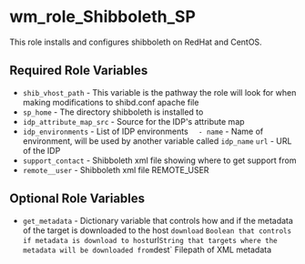 wm_role_Shibboleth_SP
=========

This role installs and configures shibboleth on RedHat and CentOS.

Required Role Variables
--------------

* `shib_vhost_path` - This variable is the pathway the role will look for when making modifications to shibd.conf apache file
* `sp_home` - The directory shibboleth is installed to
* `idp_attribute_map_src` - Source for the IDP's attribute map
* `idp_environments` - List of IDP environments
   `  - name` - Name of environment, will be used by another variable called `idp_name`
       `url`  - URL of the IDP
* `support_contact` - Shibboleth xml file showing where to get support from
* `remote__user` - Shibboleth xml file REMOTE_USER

Optional Role Variables
--------------
* `get_metadata` - Dictionary variable that controls how and if the metadata of the target is downloaded to the host
    `download` ` Boolean that controls if metadata is download to host
    `url` String that targets where the metadata will be downloaded from
    `dest` Filepath of XML metadata

